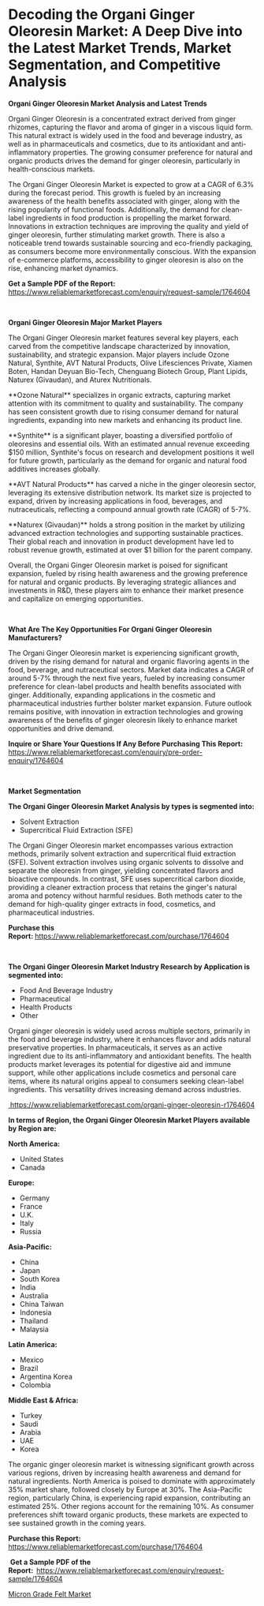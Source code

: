 <p><h1>Decoding the Organi Ginger Oleoresin Market: A Deep Dive into the Latest Market Trends, Market Segmentation, and Competitive Analysis</h1></p><p><strong>Organi Ginger Oleoresin Market Analysis and Latest Trends</strong></p>
<p><p>Organi Ginger Oleoresin is a concentrated extract derived from ginger rhizomes, capturing the flavor and aroma of ginger in a viscous liquid form. This natural extract is widely used in the food and beverage industry, as well as in pharmaceuticals and cosmetics, due to its antioxidant and anti-inflammatory properties. The growing consumer preference for natural and organic products drives the demand for ginger oleoresin, particularly in health-conscious markets.</p><p>The Organi Ginger Oleoresin Market is expected to grow at a CAGR of 6.3% during the forecast period. This growth is fueled by an increasing awareness of the health benefits associated with ginger, along with the rising popularity of functional foods. Additionally, the demand for clean-label ingredients in food production is propelling the market forward. Innovations in extraction techniques are improving the quality and yield of ginger oleoresin, further stimulating market growth. There is also a noticeable trend towards sustainable sourcing and eco-friendly packaging, as consumers become more environmentally conscious. With the expansion of e-commerce platforms, accessibility to ginger oleoresin is also on the rise, enhancing market dynamics.</p></p>
<p><strong>Get a Sample PDF of the Report:&nbsp;</strong> <a href="https://www.reliablemarketforecast.com/enquiry/request-sample/1764604?utm_campaign=2925&utm_medium=2&utm_source=Github&utm_content=ia&utm_term=03042025&utm_id=organi-ginger-oleoresin">https://www.reliablemarketforecast.com/enquiry/request-sample/1764604</a></p>
<p>&nbsp;</p>
<p><strong>Organi Ginger Oleoresin Major Market Players</strong></p>
<p><p>The Organi Ginger Oleoresin market features several key players, each carved from the competitive landscape characterized by innovation, sustainability, and strategic expansion. Major players include Ozone Natural, Synthite, AVT Natural Products, Olive Lifesciences Private, Xiamen Boten, Handan Deyuan Bio-Tech, Chenguang Biotech Group, Plant Lipids, Naturex (Givaudan), and Aturex Nutritionals.</p><p>**Ozone Natural** specializes in organic extracts, capturing market attention with its commitment to quality and sustainability. The company has seen consistent growth due to rising consumer demand for natural ingredients, expanding into new markets and enhancing its product line.</p><p>**Synthite** is a significant player, boasting a diversified portfolio of oleoresins and essential oils. With an estimated annual revenue exceeding $150 million, Synthite's focus on research and development positions it well for future growth, particularly as the demand for organic and natural food additives increases globally.</p><p>**AVT Natural Products** has carved a niche in the ginger oleoresin sector, leveraging its extensive distribution network. Its market size is projected to expand, driven by increasing applications in food, beverages, and nutraceuticals, reflecting a compound annual growth rate (CAGR) of 5-7%.</p><p>**Naturex (Givaudan)** holds a strong position in the market by utilizing advanced extraction technologies and supporting sustainable practices. Their global reach and innovation in product development have led to robust revenue growth, estimated at over $1 billion for the parent company.</p><p>Overall, the Organi Ginger Oleoresin market is poised for significant expansion, fueled by rising health awareness and the growing preference for natural and organic products. By leveraging strategic alliances and investments in R&D, these players aim to enhance their market presence and capitalize on emerging opportunities.</p></p>
<p>&nbsp;</p>
<p><strong>What Are The Key Opportunities For Organi Ginger Oleoresin Manufacturers?</strong></p>
<p><p>The Organi Ginger Oleoresin market is experiencing significant growth, driven by the rising demand for natural and organic flavoring agents in the food, beverage, and nutraceutical sectors. Market data indicates a CAGR of around 5-7% through the next five years, fueled by increasing consumer preference for clean-label products and health benefits associated with ginger. Additionally, expanding applications in the cosmetic and pharmaceutical industries further bolster market expansion. Future outlook remains positive, with innovation in extraction technologies and growing awareness of the benefits of ginger oleoresin likely to enhance market opportunities and drive demand.</p></p>
<p><strong>Inquire or Share Your Questions If Any Before Purchasing This Report:</strong> <a href="https://www.reliablemarketforecast.com/enquiry/pre-order-enquiry/1764604?utm_campaign=2925&utm_medium=2&utm_source=Github&utm_content=ia&utm_term=03042025&utm_id=organi-ginger-oleoresin">https://www.reliablemarketforecast.com/enquiry/pre-order-enquiry/1764604</a></p>
<p>&nbsp;</p>
<p><strong>Market Segmentation</strong></p>
<p><strong>The Organi Ginger Oleoresin Market Analysis by types is segmented into:</strong></p>
<p><ul><li>Solvent Extraction</li><li>Supercritical Fluid Extraction (SFE)</li></ul></p>
<p><p>The Organi Ginger Oleoresin market encompasses various extraction methods, primarily solvent extraction and supercritical fluid extraction (SFE). Solvent extraction involves using organic solvents to dissolve and separate the oleoresin from ginger, yielding concentrated flavors and bioactive compounds. In contrast, SFE uses supercritical carbon dioxide, providing a cleaner extraction process that retains the ginger's natural aroma and potency without harmful residues. Both methods cater to the demand for high-quality ginger extracts in food, cosmetics, and pharmaceutical industries.</p></p>
<p><strong>Purchase this Report:&nbsp;</strong><a href="https://www.reliablemarketforecast.com/purchase/1764604?utm_campaign=2925&utm_medium=2&utm_source=Github&utm_content=ia&utm_term=03042025&utm_id=organi-ginger-oleoresin">https://www.reliablemarketforecast.com/purchase/1764604</a></p>
<p>&nbsp;</p>
<p><strong>The Organi Ginger Oleoresin Market Industry Research by Application is segmented into:</strong></p>
<p><ul><li>Food And Beverage Industry</li><li>Pharmaceutical</li><li>Health Products</li><li>Other</li></ul></p>
<p><p>Organi ginger oleoresin is widely used across multiple sectors, primarily in the food and beverage industry, where it enhances flavor and adds natural preservative properties. In pharmaceuticals, it serves as an active ingredient due to its anti-inflammatory and antioxidant benefits. The health products market leverages its potential for digestive aid and immune support, while other applications include cosmetics and personal care items, where its natural origins appeal to consumers seeking clean-label ingredients. This versatility drives increasing demand across industries.</p></p>
<p><a href="https://www.reliablemarketforecast.com/organi-ginger-oleoresin-r1764604?utm_campaign=2925&utm_medium=2&utm_source=Github&utm_content=ia&utm_term=03042025&utm_id=organi-ginger-oleoresin">&nbsp;https://www.reliablemarketforecast.com/organi-ginger-oleoresin-r1764604</a></p>
<p><strong>In terms of Region, the Organi Ginger Oleoresin Market Players available by Region are:</strong></p>
<p>
    <p> <strong> North America: </strong>
        <ul>
            <li>United States</li>
            <li>Canada</li>
        </ul>
        </p> 
    <p> <strong> Europe: </strong>
        <ul>
            <li>Germany</li>
            <li>France</li>
            <li>U.K.</li>
            <li>Italy</li>
            <li>Russia</li>
        </ul>
        </p> 
    <p> <strong> Asia-Pacific: </strong>
        <ul>
            <li>China</li>
            <li>Japan</li>
            <li>South Korea</li>
            <li>India</li>
            <li>Australia</li>
            <li>China Taiwan</li>
            <li>Indonesia</li>
            <li>Thailand</li>
            <li>Malaysia</li>
        </ul>
        </p> 
    <p> <strong> Latin America: </strong>
        <ul>
            <li>Mexico</li>
            <li>Brazil</li>
            <li>Argentina Korea</li>
            <li>Colombia</li>
        </ul>
        </p> 
    <p> <strong> Middle East & Africa: </strong>
        <ul>
            <li>Turkey</li>
            <li>Saudi</li>
            <li>Arabia</li>
            <li>UAE</li>
            <li>Korea</li>
        </ul>
    </p>
    </p>
<p><p>The organic ginger oleoresin market is witnessing significant growth across various regions, driven by increasing health awareness and demand for natural ingredients. North America is poised to dominate with approximately 35% market share, followed closely by Europe at 30%. The Asia-Pacific region, particularly China, is experiencing rapid expansion, contributing an estimated 25%. Other regions account for the remaining 10%. As consumer preferences shift toward organic products, these markets are expected to see sustained growth in the coming years.</p></p>
<p><strong>Purchase this Report: </strong><a href="https://www.reliablemarketforecast.com/purchase/1764604?utm_campaign=2925&utm_medium=2&utm_source=Github&utm_content=ia&utm_term=03042025&utm_id=organi-ginger-oleoresin">https://www.reliablemarketforecast.com/purchase/1764604</a></p>
<p>&nbsp;<strong>Get a Sample PDF of the Report:&nbsp;&nbsp;</strong><a href="https://www.reliablemarketforecast.com/enquiry/request-sample/1764604?utm_campaign=2925&utm_medium=2&utm_source=Github&utm_content=ia&utm_term=03042025&utm_id=organi-ginger-oleoresin">https://www.reliablemarketforecast.com/enquiry/request-sample/1764604</a></p>
<p><strong></strong></p>
<p><p><a href="https://github.com/penecorodz74/Market-Research-Report-List-1/blob/main/micron-grade-felt-market.md?utm_campaign=2925&utm_medium=2&utm_source=Github&utm_content=ia&utm_term=03042025&utm_id=organi-ginger-oleoresin">Micron Grade Felt Market</a></p></p>